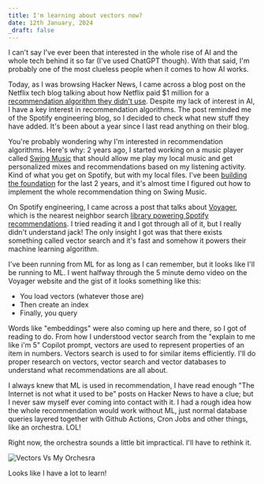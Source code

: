 ```yaml
---
title: I'm learning about vectors now?
date: 12th January, 2024
_draft: false
---
```


I can't say I've ever been that interested in the whole rise of AI and the whole tech behind it so far (I've used ChatGPT though). With that said, I'm probably one of the most clueless people when it comes to how AI works.

Today, as I was browsing Hacker News, I came across a blog post on the Netflix tech blog talking about how Netflix paid $1 million for a [recommendation algorithm they didn't use](https://netflixtechblog.com/netflix-recommendations-beyond-the-5-stars-part-1-55838468f429). Despite my lack of interest in AI, I have a key interest in recommendation algorithms. The post reminded me of the Spotify engineering blog, so I decided to check what new stuff they have added. It's been about a year since I last read anything on their blog.

You're probably wondering why I'm interested in recommendation algorithms. Here's why: 2 years ago, I started working on a music player called [Swing Music](https://github.com/swing-opensource/swingmusic) that should allow me play my local music and get personalized mixes and recommendations based on my listening activity. Kind of what you get on Spotify, but with my local files. I've been [building the foundation](https://github.com/swing-opensource/swingmusic) for the last 2 years, and it's almost time I figured out how to implement the whole recommendation thing on Swing Music.

On Spotify engineering, I came across a post that talks about [Voyager](https://spotify.github.io/voyager/), which is the nearest neighbor search [library powering Spotify recommendations](https://engineering.atspotify.com/2023/10/introducing-voyager-spotifys-new-nearest-neighbor-search-library/). I tried reading it and I got through all of it, but I really didn't understand jack! The only insight I got was that there exists something called vector search and it's fast and somehow it powers their machine learning algorithm.

I've been running from ML for as long as I can remember, but it looks like I'll be running to ML. I went halfway through the 5 minute demo video on the Voyager website and the gist of it looks something like this:

- You load vectors (whatever those are)
- Then create an index
- Finally, you query

Words like "embeddings" were also coming up here and there, so I got of reading to do. From how I understood vector search from the "explain to me like i'm 5" Copilot prompt, vectors are used to represent properties of an item in numbers. Vectors search is used to for similar items efficiently. I'll do proper research on vectors, vector search and vector databases to understand what recommendations are all about.

I always knew that ML is used in recommendation, I have read enough "The Internet is not what it used to be" posts on Hacker News to have a clue; but I never saw myself ever coming into contact with it. I had a rough idea how the whole recommendation would work without ML, just normal database queries layered together with Github Actions, Cron Jobs and other things, like an orchestra. LOL!

Right now, the orchestra sounds a little bit impractical. I'll have to rethink it.

![Vectors Vs My Orchesra](/blog/vectors.webp)

Looks like I have a lot to learn!
